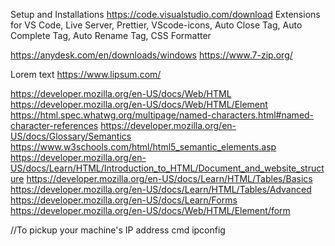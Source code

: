 Setup and Installations
https://code.visualstudio.com/download
Extensions for VS Code,
Live Server,
Prettier,
VScode-icons,
Auto Close Tag,
Auto Complete Tag,
Auto Rename Tag,
CSS Formatter

https://anydesk.com/en/downloads/windows
https://www.7-zip.org/

Lorem text
https://www.lipsum.com/

https://developer.mozilla.org/en-US/docs/Web/HTML
https://developer.mozilla.org/en-US/docs/Web/HTML/Element
https://html.spec.whatwg.org/multipage/named-characters.html#named-character-references
https://developer.mozilla.org/en-US/docs/Glossary/Semantics
https://www.w3schools.com/html/html5_semantic_elements.asp
https://developer.mozilla.org/en-US/docs/Learn/HTML/Introduction_to_HTML/Document_and_website_structure
https://developer.mozilla.org/en-US/docs/Learn/HTML/Tables/Basics
https://developer.mozilla.org/en-US/docs/Learn/HTML/Tables/Advanced
https://developer.mozilla.org/en-US/docs/Learn/Forms
https://developer.mozilla.org/en-US/docs/Web/HTML/Element/form

//To pickup your machine's IP address
cmd 
ipconfig
